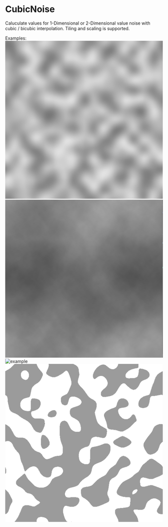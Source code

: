 # CubicNoise

Caluculate values for 1-Dimensional or 2-Dimensional value noise with cubic / bicubic interpolation. Tiling and scaling is supported.

Examples:
![example](examples/example_seed0_octave32.png)
![example](examples/example_fractal.png)
![example](examples/example_seed0_octave16_tiling.png)
![example](examples/example_threshold.png)
